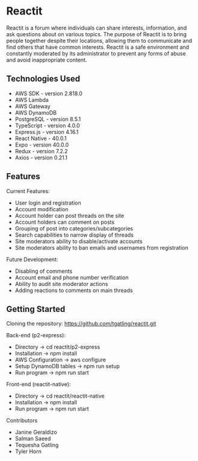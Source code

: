 # Reactit
Reactit is a forum where individuals can share interests, information, and ask questions about on various topics. The purpose of Reactit is to bring people together despite their locations, allowing them to communicate and find others that have common interests. Reactit is a safe environment and constantly moderated by its administrator to prevent any forms of abuse and avoid inappropriate content.

## Technologies Used
* AWS SDK - version 2.818.0
* AWS Lambda
* AWS Gateway
* AWS DynamoDB
* PostgreSQL - version 8.5.1
* TypeScript - version 4.0.0
* Express.js - version 4.16.1
* React Native - 40.0.1
* Expo - version 40.0.0
* Redux - version 7.2.2
* Axios - version 0.21.1

## Features
Current Features:
* User login and registration
* Account modification
* Account holder can post threads on the site
* Account holders can comment on posts
* Grouping of post into categories/subcategories
* Search capabilities to narrow display of threads 
* Site moderators ability to disable/activate accounts
* Site moderators ability to ban emails and usernames from registration

Future Development:
* Disabling of comments
* Account email and phone number verification
* Ability to audit site moderator actions
* Adding reactions to comments on main threads

## Getting Started
Cloning the repository:
https://github.com/tgatling/reactit.git

Back-end (p2-express):
* Directory -> cd reactit/p2-express
* Installation -> npm install
* AWS Configuration -> aws configure
* Setup DynamoDB tables -> npm run setup
* Run program -> npm run start

Front-end (reactit-native):
* Directory -> cd reactit/reactit-native
* Installation -> npm install
* Run program -> npm run start

Contributors
* Janine Geraldizo
* Salman Saeed
* Tequesha Gatling
* Tyler Horn